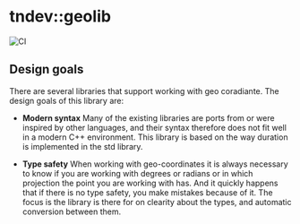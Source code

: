 # tndev::geolib
![CI](https://github.com/tndev/geolib/workflows/CI/badge.svg)

## Design goals

There are several libraries that support working with geo coradiante. The design goals of this library are:

- **Modern syntax** Many of the existing libraries are ports from or were inspired by other languages, and their syntax therefore does not fit well in a modern C++ environment. This library is based on the way duration is implemented in the std library.

- **Type safety** When working with geo-coordinates it is always necessary to know if you are working with degrees or radians or in which projection the point you are working with has. And it quickly happens that if there is no type safety, you make mistakes because of it. The focus is the library is there for on clearity about the types, and automatic conversion between them.